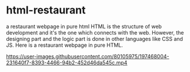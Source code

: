 # html-restaurant
a restaurant webpage in pure html
HTML is the structure of web development and it's the one which connects with the web. 
However, the designing part and the logic part is done in other languages like CSS and JS.
Here is a restaurant webpage in pure HTML.


https://user-images.githubusercontent.com/80105975/197468004-231640f7-8393-4466-94b2-452d46da545c.mp4



